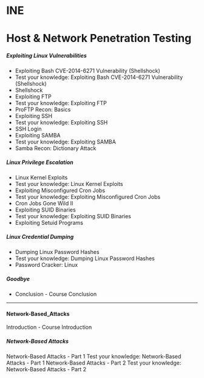 # INE
# Host & Network Penetration Testing
##### Exploiting Linux Vulnerabilities
- Exploiting Bash CVE-2014-6271 Vulnerability (Shellshock)
- Test your knowledge: Exploiting Bash CVE-2014-6271 Vulnerability (Shellshock)
- Shellshock
- Exploiting FTP
- Test your knowledge: Exploiting FTP
- ProFTP Recon: Basics
- Exploiting SSH
- Test your knowledge: Exploiting SSH
- SSH Login 
- Exploiting SAMBA
- Test your knowledge: Exploiting SAMBA
- Samba Recon: Dictionary Attack
##### Linux Privilege Escalation
- Linux Kernel Exploits
- Test your knowledge: Linux Kernel Exploits
- Exploiting Misconfigured Cron Jobs
- Test your knowledge: Exploiting Misconfigured Cron Jobs
- Cron Jobs Gone Wild II
- Exploiting SUID Binaries
- Test your knowledge: Exploiting SUID Binaries
- Exploiting Setuid Programs
##### Linux Credential Dumping
- Dumping Linux Password Hashes
- Test your knowledge: Dumping Linux Password Hashes
- Password Cracker: Linux
##### Goodbye
- Conclusion - Course Conclusion

---

#### Network-Based_Attacks
Introduction - Course Introduction
##### Network-Based Attacks
Network-Based Attacks - Part 1
Test your knowledge: Network-Based Attacks - Part 1
Network-Based Attacks - Part 2
Test your knowledge: Network-Based Attacks - Part 2